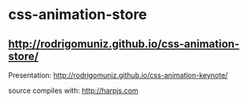 # css-animation-store
## http://rodrigomuniz.github.io/css-animation-store/

Presentation: 
http://rodrigomuniz.github.io/css-animation-keynote/

source compiles with: http://harpjs.com